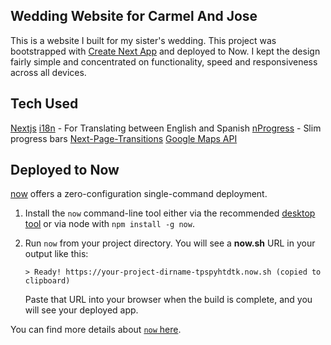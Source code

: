 ## Wedding Website for Carmel And Jose

This is a website I built for my sister's wedding. This project was bootstrapped with [Create Next App](https://github.com/segmentio/create-next-app) and deployed to Now. I kept the design fairly simple and concentrated on functionality, speed and responsiveness across all devices.

## Tech Used

[Nextjs](https://nextjs.org/)
[i18n](https://github.com/isaachinman/next-i18next) - For Translating between English and Spanish
[nProgress](https://github.com/rstacruz/nprogress) - Slim progress bars
[Next-Page-Transitions](https://www.npmjs.com/package/next-page-transitions)
[Google Maps API](https://developers.google.com/maps/documentation/)

## Deployed to Now

[now](https://zeit.co/now) offers a zero-configuration single-command deployment.

1.  Install the `now` command-line tool either via the recommended [desktop tool](https://zeit.co/download) or via node with `npm install -g now`.

2.  Run `now` from your project directory. You will see a **now.sh** URL in your output like this:

    ```
    > Ready! https://your-project-dirname-tpspyhtdtk.now.sh (copied to clipboard)
    ```

    Paste that URL into your browser when the build is complete, and you will see your deployed app.

You can find more details about [`now` here](https://zeit.co/now).
